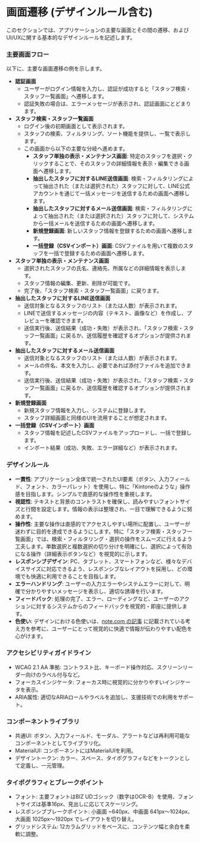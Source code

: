# 画面遷移 (デザインルール含む)

このセクションでは、アプリケーションの主要な画面とその間の遷移、およびUI/UXに関する基本的なデザインルールを記述します。

### 主要画面フロー

以下に、主要な画面遷移の例を示します。

* **認証画面**
    * ユーザーがログイン情報を入力し、認証が成功すると「スタッフ検索・スタッフ一覧画面」へ遷移します。
    * 認証失敗の場合は、エラーメッセージが表示され、認証画面にとどまります。
* **スタッフ検索・スタッフ一覧画面**
    * ログイン後の初期画面として表示されます。
    * スタッフの検索、フィルタリング、ソート機能を提供し、一覧で表示します。
    * この画面から以下の主要な分岐へ進めます。
        * **スタッフ単独の表示・メンテナンス画面**: 特定のスタッフを選択・クリックすることで、そのスタッフの詳細情報を表示・編集できる画面へ遷移します。
        * **抽出したスタッフに対するLINE送信画面**: 検索・フィルタリングによって抽出された（または選択された）スタッフに対して、LINE公式アカウントを通じて一括メッセージを送信するための画面へ遷移します。
        * **抽出したスタッフに対するメール送信画面**: 検索・フィルタリングによって抽出された（または選択された）スタッフに対して、システムから一括メールを送信するための画面へ遷移します。
        * **新規登録画面**: 新しいスタッフ情報を登録するための画面へ遷移します。
        * **一括登録（CSVインポート）画面**: CSVファイルを用いて複数のスタッフを一括で登録するための画面へ遷移します。
* **スタッフ単独の表示・メンテナンス画面**
    * 選択されたスタッフの氏名、連絡先、所属などの詳細情報を表示します。
    * スタッフ情報の編集、更新、削除が可能です。
    * 完了後、「スタッフ検索・スタッフ一覧画面」に戻ります。
* **抽出したスタッフに対するLINE送信画面**
    * 送信対象となるスタッフのリスト（または人数）が表示されます。
    * LINEで送信するメッセージの内容（テキスト、画像など）を作成し、プレビューを確認できます。
    * 送信実行後、送信結果（成功・失敗）が表示され、「スタッフ検索・スタッフ一覧画面」に戻るか、送信履歴を確認するオプションが提供されます。
* **抽出したスタッフに対するメール送信画面**
    * 送信対象となるスタッフのリスト（または人数）が表示されます。
    * メールの件名、本文を入力し、必要であれば添付ファイルを追加できます。
    * 送信実行後、送信結果（成功・失敗）が表示され、「スタッフ検索・スタッフ一覧画面」に戻るか、送信履歴を確認するオプションが提供されます。
* **新規登録画面**
    * 新規スタッフ情報を入力し、システムに登録します。
    * スタッフ詳細画面と同様のUIを流用することが想定されます。
* **一括登録（CSVインポート）画面**
    * スタッフ情報を記述したCSVファイルをアップロードし、一括で登録します。
    * インポート結果（成功、失敗、エラー詳細など）が表示されます。

### デザインルール

* **一貫性**: アプリケーション全体で統一されたUI要素（ボタン、入力フィールド、フォント、カラーパレット）を使用し、特に「Kintoneのような」操作感を目指します。シンプルで直感的な操作性を重視します。
* **視認性**: テキストと背景のコントラストを確保し、読みやすいフォントサイズと行間を設定します。情報の表示は整理され、一目で理解できるように努めます。
* **操作性**: 主要な操作は直感的でアクセスしやすい場所に配置し、ユーザーが迷わずに目的を達成できるようにします。特に「スタッフ検索・スタッフ一覧画面」では、検索・フィルタリング・選択の操作をスムーズに行えるよう工夫します。単数選択と複数選択の切り分けを明確にし、選択によって有効になる操作（詳細表示ボタンなど）を視覚的に示します。
* **レスポンシブデザイン**: PC、タブレット、スマートフォンなど、様々なデバイスサイズに対応できるよう、レスポンシブなレイアウトを採用し、どの環境でも快適に利用できることを目指します。
* **エラーハンドリング**: ユーザーの入力エラーやシステムエラーに対して、明確で分かりやすいメッセージを表示し、適切な誘導を行います。
* **フィードバック**: 処理の完了、エラー、ローディングなど、ユーザーのアクションに対するシステムからのフィードバックを視覚的・即座に提供します。
* **色使い**: デザインにおける色使いは、[note.com の記事](https://note.com/ash/n/n82b11075119a) に記載されている考え方を参考に、ユーザーにとって視覚的に快適で情報が伝わりやすい配色を心がけます。

### アクセシビリティガイドライン

* WCAG 2.1 AA 準拠: コントラスト比、キーボード操作対応、スクリーンリーダー向けのラベル付与など。
* フォーカスインジケータ: フォーカス時に視覚的に分かりやすいインジケータを表示。
* ARIA属性: 適切なARIAロールやラベルを追加し、支援技術での利用をサポート。

### コンポーネントライブラリ

* 共通UI: ボタン、入力フィールド、モーダル、アラートなどは再利用可能なコンポーネントとしてライブラリ化。
* MaterialUI: コンポーネントにはMaterialUIを利用。
* デザイントークン: カラー、スペース、タイポグラフィなどをトークンとして定義し、一元管理。

### タイポグラフィとブレークポイント

* フォント: 主要フォントはBIZ UDゴシック（数字はOCR-B）を使用、フォントサイズは基準16px、見出しに応じてスケーリング。
* レスポンシブブレークポイント: 小画面 ~640px、中画面 641px〜1024px、大画面 1025px〜1920px でレイアウトを切り替え。
* グリッドシステム: 12カラムグリッドをベースに、コンテンツ幅と余白を柔軟に調整。
